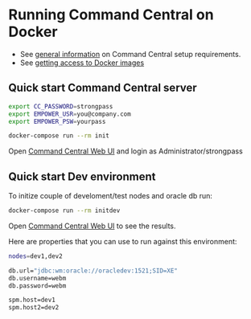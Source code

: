 # Running Command Central on Docker

* See [general information](README.md) on Command Central setup requirements.
* See [getting access to Docker images](https://github.com/SoftwareAG/sagdevops-hello-docker)

## Quick start Command Central server

```bash
export CC_PASSWORD=strongpass
export EMPOWER_USR=you@company.com
export EMPOWER_PSW=yourpass

docker-compose run --rm init
```

Open [Command Central Web UI](https://0.0.0.0:8091/cce/web/?entry=stacks#jobs:) and login as Administrator/strongpass

## Quick start Dev environment

To initize couple of develoment/test nodes and oracle db run:

```bash
docker-compose run --rm initdev
```

Open [Command Central Web UI](https://0.0.0.0:8091/cce/web/#) to see the results.

Here are properties that you can use to run against this environment:

```bash
nodes=dev1,dev2

db.url="jdbc:wm:oracle://oracledev:1521;SID=XE"
db.username=webm
db.password=webm

spm.host=dev1
spm.host2=dev2
```
